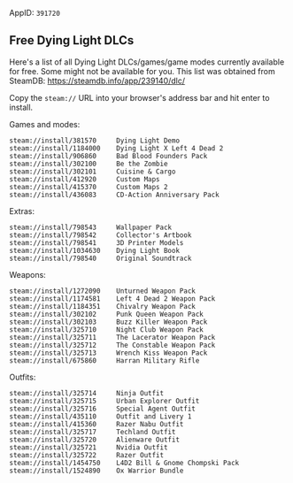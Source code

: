 AppID: `391720`

Free Dying Light DLCs
---------------------

Here's a list of all Dying Light DLCs/games/game modes currently available for free. Some might not be available for you.
This list was obtained from SteamDB: https://steamdb.info/app/239140/dlc/

Copy the `steam://` URL into your browser's address bar and hit enter to install.

Games and modes:
```
steam://install/381570     Dying Light Demo
steam://install/1184000    Dying Light X Left 4 Dead 2
steam://install/906860     Bad Blood Founders Pack
steam://install/302100     Be the Zombie
steam://install/302101     Cuisine & Cargo
steam://install/412920     Custom Maps
steam://install/415370     Custom Maps 2
steam://install/436083     CD-Action Anniversary Pack
```

Extras:
```
steam://install/798543     Wallpaper Pack
steam://install/798542     Collector's Artbook
steam://install/798541     3D Printer Models
steam://install/1034630    Dying Light Book
steam://install/798540     Original Soundtrack
```

Weapons:
```
steam://install/1272090    Unturned Weapon Pack
steam://install/1174581    Left 4 Dead 2 Weapon Pack
steam://install/1184351    Chivalry Weapon Pack
steam://install/302102     Punk Queen Weapon Pack
steam://install/302103     Buzz Killer Weapon Pack
steam://install/325710     Night Club Weapon Pack
steam://install/325711     The Lacerator Weapon Pack
steam://install/325712     The Constable Weapon Pack
steam://install/325713     Wrench Kiss Weapon Pack
steam://install/675860     Harran Military Rifle
```

Outfits:
```
steam://install/325714     Ninja Outfit
steam://install/325715     Urban Explorer Outfit
steam://install/325716     Special Agent Outfit
steam://install/435110     Outfit and Livery 1
steam://install/415360     Razer Nabu Outfit
steam://install/325717     Techland Outfit
steam://install/325720     Alienware Outfit
steam://install/325721     Nvidia Outfit
steam://install/325722     Razer Outfit
steam://install/1454750    L4D2 Bill & Gnome Chompski Pack
steam://install/1524890    Ox Warrior Bundle
```

